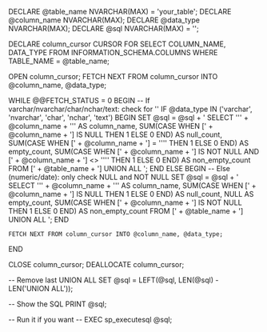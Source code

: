 DECLARE @table_name NVARCHAR(MAX) = 'your_table';
DECLARE @column_name NVARCHAR(MAX);
DECLARE @data_type NVARCHAR(MAX);
DECLARE @sql NVARCHAR(MAX) = '';

DECLARE column_cursor CURSOR FOR
SELECT COLUMN_NAME, DATA_TYPE
FROM INFORMATION_SCHEMA.COLUMNS
WHERE TABLE_NAME = @table_name;

OPEN column_cursor;
FETCH NEXT FROM column_cursor INTO @column_name, @data_type;

WHILE @@FETCH_STATUS = 0
BEGIN
    -- If varchar/nvarchar/char/nchar/text: check for ''
    IF @data_type IN ('varchar', 'nvarchar', 'char', 'nchar', 'text')
    BEGIN
        SET @sql = @sql + '
        SELECT 
            ''' + @column_name + ''' AS column_name,
            SUM(CASE WHEN [' + @column_name + '] IS NULL THEN 1 ELSE 0 END) AS null_count,
            SUM(CASE WHEN [' + @column_name + '] = '''' THEN 1 ELSE 0 END) AS empty_count,
            SUM(CASE WHEN [' + @column_name + '] IS NOT NULL AND [' + @column_name + '] <> '''' THEN 1 ELSE 0 END) AS non_empty_count
        FROM [' + @table_name + ']
        UNION ALL
        ';
    END
    ELSE
    BEGIN
        -- Else (numeric/date): only check NULL and NOT NULL
        SET @sql = @sql + '
        SELECT 
            ''' + @column_name + ''' AS column_name,
            SUM(CASE WHEN [' + @column_name + '] IS NULL THEN 1 ELSE 0 END) AS null_count,
            NULL AS empty_count,
            SUM(CASE WHEN [' + @column_name + '] IS NOT NULL THEN 1 ELSE 0 END) AS non_empty_count
        FROM [' + @table_name + ']
        UNION ALL
        ';
    END

    FETCH NEXT FROM column_cursor INTO @column_name, @data_type;
END

CLOSE column_cursor;
DEALLOCATE column_cursor;

-- Remove last UNION ALL
SET @sql = LEFT(@sql, LEN(@sql) - LEN('UNION ALL'));

-- Show the SQL
PRINT @sql;

-- Run it if you want
-- EXEC sp_executesql @sql;
